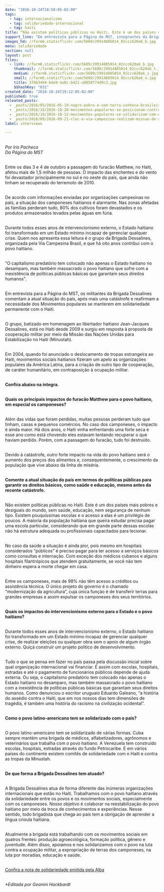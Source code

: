 ```yaml
---
date: "2016-10-24T18:58:05-02:00"
tags:
  - tag: internacionalismo
  - tag: solidariedade-internacional
  - tag: haiti
title: “Não existem políticas públicas no Haiti. Este é um dos países mais pobres e desiguais do mundo”
support_line: "Em entrevista para a Página do MST, integrantes da Brigada Dessalines comentam a atual situação do país e falam sobre os impactos da intervenção externa no país"
images_hd: //farm6.staticflickr.com/5609/29914885014_02ccc620a6_b.jpg
menu: solidariedade
section: null
layout: post
files:
  - link: //farm6.staticflickr.com/5609/29914885014_02ccc620a6_b.jpg
    thumbnail: //farm6.staticflickr.com/5609/29914885014_02ccc620a6_t.jpg
    medium: //farm6.staticflickr.com/5609/29914885014_02ccc620a6_z.jpg
    small: //farm6.staticflickr.com/5609/29914885014_02ccc620a6_n.jpg
    title: 3f063494-b4e9-4a8c-b421-a0058f74d9c3.jpg
    $$hashKey: "031"
created_date: "2016-10-24T19:12:05-02:00"
published: true
releated_posts:
  - _posts/2016/05/2016-05-19-negro-pobre-e-sem-terra-conheca-brasileiros-que-se-formarao-em-medicina-na-venezuela.md
  - _posts/2016/10/2016-10-20-movimentos-populares-se-posicionam-contra-o-avanco-neoliberal-na-america-latina.md
  - _posts/2016/10/2016-10-12-movimentos-populares-se-solidarizam-com-o-haiti.md
  - _posts/2016/09/2016-09-21-cloc-e-via-campesina-realizam-missao-de-solidariedade-com-o-campesinato-colombiano.md
label: interviews

---
```

<p><br />
<em>Por Iris Pacheco&nbsp;<br />
Da P&aacute;gina do MST</em></p>

<p><br />
Entre os dias 3 e 4 de outubro a passagem do furac&atilde;o Matthew, no Haiti, afetou mais de 1,5 milh&atilde;o de pessoas. O impacto das enchentes e do vento foi devastador principalmente no sul e no oeste do pa&iacute;s, que ainda n&atilde;o tinham se recuperado do terremoto de 2010.</p>

<p><br />
De acordo com informa&ccedil;&otilde;es enviadas por organiza&ccedil;&otilde;es campesinas no pa&iacute;s, a situa&ccedil;&atilde;o dos camponeses haitianos &eacute; alarmante. Nas zonas afetadas as fam&iacute;lias perderam tudo, 80% dos cultivos foram devastados e os produtos armazenados levados pelas &aacute;guas em f&uacute;ria.</p>

<p><br />
Durante todos esses anos de intervencionismo externo, o Estado haitiano foi transformado em um Estado m&iacute;nimo incapaz de gerenciar qualquer crise. Quem nos apresenta essa leitura &eacute; o grupo da Brigada Dessalines, organizada pela Via Campesina Brasil, e que h&aacute; oito anos contribui com o povo haitiano.</p>

<p><br />
&ldquo;O capitalismo predat&oacute;rio tem colocado n&atilde;o apenas o Estado haitiano no desamparo, mas tamb&eacute;m massacrado o povo haitiano que sofre com a inexist&ecirc;ncia de pol&iacute;ticas p&uacute;blicas b&aacute;sicas que garantam seus direitos humanos&rdquo;.</p>

<p><br />
Em entrevista para a P&aacute;gina do MST, os militantes da Brigada Dessalines comentam a atual situa&ccedil;&atilde;o do pa&iacute;s, ap&oacute;s mais uma cat&aacute;strofe e reafirmam a necessidade dos Movimentos populares se manterem em solidariedade permanente com o Haiti.</p>

<p><br />
O grupo, batizado em homenagem ao libertador haitiano Jean-Jacques Dessalines, est&aacute; no Haiti desde 2009 e surgiu em resposta &agrave; proposta de coopera&ccedil;&atilde;o militar por meio da Miss&atilde;o das Na&ccedil;&otilde;es Unidas para Estabiliza&ccedil;&atilde;o no Haiti (Minustah).</p>

<p><br />
Em 2004, quando foi anunciado o deslocamento de tropas estrangeira ao Haiti, movimentos sociais haitianos fizeram um apelo &agrave;s organiza&ccedil;&otilde;es populares da Am&eacute;rica Latina, para a cria&ccedil;&atilde;o de outro tipo de coopera&ccedil;&atilde;o, de car&aacute;ter humanit&aacute;rio, em contraposi&ccedil;&atilde;o &agrave; ocupa&ccedil;&atilde;o militar.</p>

<p><br />
<strong>Confira abaixo na &iacute;ntegra.</strong></p>

<p><br />
<strong>Quais os principais impactos do furac&atilde;o Matthew para o povo haitiano, em especial os camponeses?&nbsp;</strong></p>

<p><br />
Al&eacute;m das vidas que foram perdidas, muitas pessoas perderam tudo que tinham, casas e pequenos com&eacute;rcios. No caso dos camponeses, o impacto &eacute; ainda maior. H&aacute; dois anos, o Haiti vinha enfrentando uma forte seca e esse ano como est&aacute; chovendo eles estavam tentando recuperar o que haviam perdido. Por&eacute;m, com a passagem do furac&atilde;o, tudo foi destru&iacute;do.</p>

<p><br />
Devido &agrave; cat&aacute;strofe, outro forte impacto na vida do povo haitiano ser&aacute; o aumento dos pre&ccedil;os dos alimentos e, consequentemente, o crescimento da popula&ccedil;&atilde;o que vive abaixo da linha de mis&eacute;ria.</p>

<p><br />
<strong>Comente a atual situa&ccedil;&atilde;o do pa&iacute;s em termos de pol&iacute;ticas p&uacute;blicas para garantir os direitos b&aacute;sicos, como sa&uacute;de e educa&ccedil;&atilde;o, mesmo antes da recente cat&aacute;strofe.</strong></p>

<p><br />
N&atilde;o existem pol&iacute;ticas p&uacute;blicas no Haiti. Este &eacute; um dos pa&iacute;ses mais pobres e desiguais do mundo, sem sa&uacute;de, educa&ccedil;&atilde;o, nem seguran&ccedil;a de nenhum tipo.&nbsp;Existem pouqu&iacute;ssimas escolas e o acesso a elas &eacute; um privil&eacute;gio de poucos. A maioria da popula&ccedil;&atilde;o haitiana que queira estudar precisa pagar uma escola particular, considerando que em grande parte dessas escolas n&atilde;o h&aacute; estrutura adequada ou profissionais capacitados para lecionar.</p>

<p><br />
No caso da sa&uacute;de a situa&ccedil;&atilde;o &eacute; ainda pior, pois mesmo em hospitais considerados &ldquo;p&uacute;blicos&rdquo; &eacute; preciso pagar para ter acesso a servi&ccedil;os b&aacute;sicos como consultas e interna&ccedil;&atilde;o. Com exce&ccedil;&atilde;o dos m&eacute;dicos cubanos e alguns hospitais filantr&oacute;picos que atendem gratuitamente, se voc&ecirc; n&atilde;o tem dinheiro espera a morte chegar em casa.</p>

<p><br />
Entre os camponeses, mais de 98% n&atilde;o t&ecirc;m acesso a cr&eacute;ditos ou assist&ecirc;ncia t&eacute;cnica. O &uacute;nico projeto do governo &eacute; o chamado &ldquo;moderniza&ccedil;&atilde;o da agricultura&rdquo;, cuja &uacute;nica fun&ccedil;&atilde;o &eacute; de transferir terras para grandes empresas e assim expulsar os camponeses dos seus territ&oacute;rios.</p>

<p><br />
<strong>Quais os impactos do intervencionismo externo para o Estado e o povo haitiano?</strong></p>

<p><br />
Durante todos esses anos de intervencionismo externo, o Estado haitiano foi transformado em um Estado m&iacute;nimo incapaz de gerenciar qualquer crise, de realizar elei&ccedil;&otilde;es ou qualquer obra sem o apoio de algum &oacute;rg&atilde;o externo. Qui&ccedil;&aacute; construir um projeto pol&iacute;tico de desenvolvimento.</p>

<p><br />
Tudo o que se pensa em fazer no pa&iacute;s passa pela discuss&atilde;o inicial sobre qual organiza&ccedil;&atilde;o internacional vai financiar. &Eacute; assim com escolas, hospitais, estradas e at&eacute; o pagamento de funcion&aacute;rios p&uacute;blicos depende de ajuda externa. Ou seja, o capitalismo predat&oacute;rio tem colocado n&atilde;o apenas o Estado haitiano no desamparo, mas tamb&eacute;m massacrado o povo haitiano com a inexist&ecirc;ncia de pol&iacute;ticas p&uacute;blicas b&aacute;sicas que garantam seus direitos humanos. Como denunciou o escritor uruguaio Eduardo Galeano, &ldquo;a hist&oacute;ria do ass&eacute;dio contra o Haiti, que em nos nossos dias tem dimens&otilde;es de trag&eacute;dia, &eacute; tamb&eacute;m uma hist&oacute;ria do racismo na civiliza&ccedil;&atilde;o ocidental&rdquo;.</p>

<p><br />
<strong>Como o povo latino-americano tem se solidarizado com o pa&iacute;s?</strong></p>

<p><br />
O povo latino-americano tem se solidarizado de v&aacute;rias formas. Cuba sempre mant&eacute;m uma brigada de m&eacute;dicos, alfabetizadores, agr&ocirc;nomos e veterin&aacute;rios que trabalha com o povo haitiano. A Venezuela tem constru&iacute;do escolas, hospitais, estradas atrav&eacute;s do fundo Petrocaribe. E em v&aacute;rios pa&iacute;ses do continente existem comit&ecirc;s de solidariedade com o Haiti e contra as tropas da Minustah.&nbsp;</p>

<p><br />
<strong>De que forma a Brigada Dessalines tem atuado?</strong></p>

<p><br />
A Brigada Dessalines atua de forma diferente das in&uacute;meras organiza&ccedil;&otilde;es internacionais que est&atilde;o no Haiti. Trabalhamos com o povo haitiano atrav&eacute;s da solidariedade entre os povos e os movimentos sociais, especialmente com os camponeses. Nosso objetivo &eacute; colaborar na reestabiliza&ccedil;&atilde;o do povo haitiano por meio da troca de conhecimentos e experi&ecirc;ncias. Nesse sentido, todo brigadista que chega ao pa&iacute;s tem a obriga&ccedil;&atilde;o de aprender a l&iacute;ngua crioula haitiana.</p>

<p><br />
Atualmente a brigada est&aacute; trabalhando com os movimentos sociais em quatros frentes: produ&ccedil;&atilde;o agroecol&oacute;gica, forma&ccedil;&atilde;o pol&iacute;tica, g&ecirc;nero e juventude. Al&eacute;m disso, apoiamos e nos solidarizamos com o povo na luta contra a ocupa&ccedil;&atilde;o militar, a expropria&ccedil;&atilde;o de terras dos camponeses, na luta por moradias, educa&ccedil;&atilde;o e sa&uacute;de.</p>

<p><br />
<a href="http://www.mst.org.br/2016/10/12/movimentos-populares-se-solidarizam-com-o-haiti.html">Confira a nota de solidariedade emitida pela Alba</a></p>

<p><br />
<em>*Editada&nbsp;por Geanini Hackbardt</em></p>
